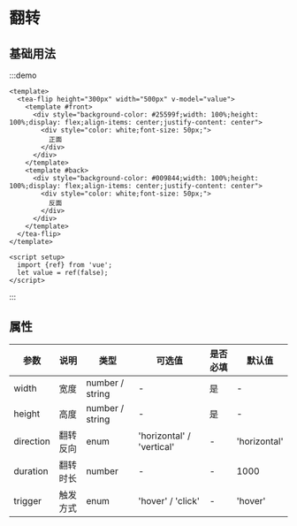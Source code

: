 # 翻转

## 基础用法
:::demo
```vue
<template>
  <tea-flip height="300px" width="500px" v-model="value">
    <template #front>
      <div style="background-color: #25599f;width: 100%;height: 100%;display: flex;align-items: center;justify-content: center">
        <div style="color: white;font-size: 50px;">
          正面
        </div>
      </div>
    </template>
    <template #back>
      <div style="background-color: #009844;width: 100%;height: 100%;display: flex;align-items: center;justify-content: center">
        <div style="color: white;font-size: 50px;">
          反面
        </div>
      </div>
    </template>
  </tea-flip>
</template>

<script setup>
  import {ref} from 'vue';
  let value = ref(false);
</script>
```
:::

## 属性
| 参数      | 说明     | 类型            | 可选值                    | 是否必填 | 默认值       |
| --------- | -------- | --------------- | ------------------------- | -------- | ------------ |
| width     | 宽度     | number / string | -                         | 是       | -            |
| height    | 高度     | number / string | -                         | 是       | -            |
| direction | 翻转反向 | enum            | 'horizontal' / 'vertical' | -        | 'horizontal' |
| duration  | 翻转时长 | number          | -                         | -        | 1000         |
| trigger   | 触发方式 | enum            | 'hover' / 'click'         | -        | 'hover'      |
